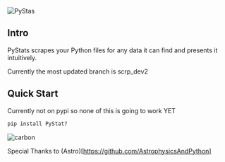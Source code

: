 ![PyStas](https://user-images.githubusercontent.com/81849260/185844412-8a732ad8-0fd1-459c-98ba-d4eeff23151e.png)
<!-- 
 <img src="https://github.com/DamnUi/PyStats/blob/main/PyStas.png" align="middle" width = "900"/>
<p align="center"> -->

## Intro
PyStats scrapes your Python files for any data it can find and presents it intuitively.

Currently the most updated branch is scrp_dev2

## Quick Start
Currently not on pypi so none of this is going to work YET
```py
pip install PyStat?
```


![carbon](https://user-images.githubusercontent.com/81849260/185844371-d31146a5-27eb-40d6-a433-d7ae034bb3f5.png)


Special Thanks to (Astro)[https://github.com/AstrophysicsAndPython]
